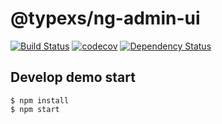 # @typexs/ng-admin-ui

[![Build Status](https://travis-ci.org/typexs/typexs-ng.svg?branch=master)](https://travis-ci.org/typexs/typexs-ng)
[![codecov](https://codecov.io/gh/typexs/typexs-ng/branch/master/graph/badge.svg)](https://codecov.io/gh/typexs/typexs-ng)
[![Dependency Status](https://david-dm.org/typexs/typexs-ng.svg)](https://david-dm.org/typexs/typexs-ng)


## Develop demo start

```
$ npm install
$ npm start 
```
